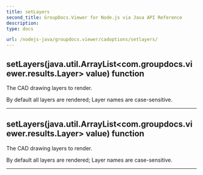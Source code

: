 ```yaml
---
title: setLayers
second_title: GroupDocs.Viewer for Node.js via Java API Reference
description: 
type: docs

url: /nodejs-java/groupdocs.viewer/cadoptions/setlayers/
---
```


## setLayers(java.util.ArrayList<com.groupdocs.viewer.results.Layer> value)  function

 The CAD drawing layers to render.
 
 
 
 By default all layers are rendered;
 Layer names are case-sensitive.
 
 


---


## setLayers(java.util.ArrayList<com.groupdocs.viewer.results.Layer> value)  function

 The CAD drawing layers to render.
 
 
 
 By default all layers are rendered;
 Layer names are case-sensitive.
 
 


---


